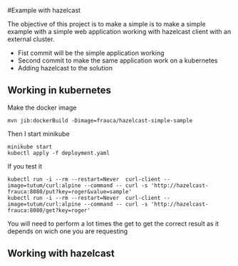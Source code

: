 #Example with hazelcast

The objective of this project is to make a simple is to make a simple example with a simple web application working with hazelcast client with an external cluster.


* Fist commit will be the simple application working 
* Second commit to make the same application work on a kubernetes
* Adding hazelcast to the solution

## Working in kubernetes
Make the docker image 

```
mvn jib:dockerBuild -Dimage=frauca/hazelcast-simple-sample
```

Then I start minikube

```
minikube start
kubectl apply -f deployment.yaml
```

If you test it

```
kubectl run -i --rm --restart=Never  curl-client --image=tutum/curl:alpine --command -- curl -s 'http://hazelcast-frauca:8080/put?key=roger&value=sample'
kubectl run -i --rm --restart=Never  curl-client --image=tutum/curl:alpine --command -- curl -s 'http://hazelcast-frauca:8080/get?key=roger'
```

You will need to perform a lot times the get to get the correct result as it depends on wich one you are requesting

## Working with hazelcast

